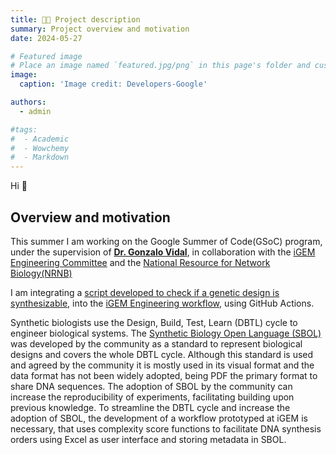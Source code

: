 ```yaml
---
title: 🧑‍💻️ Project description
summary: Project overview and motivation
date: 2024-05-27

# Featured image
# Place an image named `featured.jpg/png` in this page's folder and customize its options here.
image:
  caption: 'Image credit: Developers-Google'

authors:
  - admin

#tags:
#  - Academic
#  - Wowchemy
#  - Markdown 
---
```


Hi 👋

## Overview and motivation

This summer I am working on the Google Summer of Code(GSoC) program, under the supervision of [**Dr. Gonzalo Vidal**](https://gonza10v.github.io/), in collaboration with the [iGEM Engineering Committee](https://technology.igem.org/engineering-committee) and the [National Resource for Network Biology(NRNB)](https://nrnb.org/)

I am integrating a [script developed to check if a genetic design is synthesizable](https://github.com/SynBioDex/SBOL-utilities/blob/develop/sbol_utilities/calculate_complexity_scores.py), into the [iGEM Engineering workflow](https://github.com/iGEM-Engineering/iGEM-actions), using GitHub Actions. 

Synthetic biologists use the Design, Build, Test, Learn (DBTL) cycle to engineer biological systems. The [Synthetic Biology Open Language (SBOL)](https://sbolstandard.org/) was developed by the community as a standard to represent biological designs and covers the whole DBTL cycle. Although this standard is used and agreed by the community it is mostly used in its visual format and the data format has not been widely adopted, being PDF the primary format to share DNA sequences. The adoption of SBOL by the community can increase the reproducibility of experiments, facilitating building upon previous knowledge. 
To streamline the DBTL cycle and increase the adoption of SBOL, the development of a workflow prototyped at iGEM is necessary, that uses complexity score functions to facilitate DNA synthesis orders using Excel as user interface and storing metadata in SBOL.

